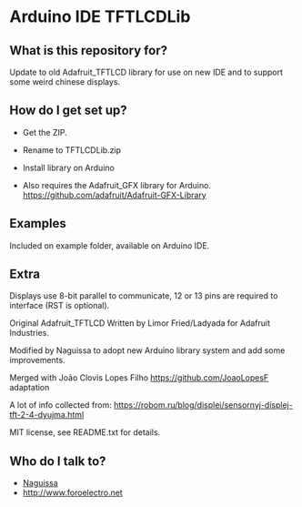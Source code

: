 # Arduino IDE TFTLCDLib #

## What is this repository for? ##

Update to old Adafruit_TFTLCD library for use on new IDE and to support some weird chinese displays.



## How do I get set up? ##

 * Get the ZIP.
 * Rename to TFTLCDLib.zip
 * Install library on Arduino

 * Also requires the Adafruit_GFX library for Arduino. https://github.com/adafruit/Adafruit-GFX-Library


## Examples ##

Included on example folder, available on Arduino IDE.


## Extra ##

Displays use 8-bit parallel to communicate, 12 or 13 pins are required to interface (RST is optional).


Original Adafruit_TFTLCD Written by Limor Fried/Ladyada for Adafruit Industries.

Modified by Naguissa to adopt new Arduino library system and add some improvements.

Merged with João Clovis Lopes Filho  <https://github.com/JoaoLopesF> adaptation

A lot of info collected from: https://robom.ru/blog/displei/sensornyj-displej-tft-2-4-dyujma.html

MIT license, see README.txt for details.



## Who do I talk to? ##

 * [Naguissa](https://github.com/Naguissa)
 * http://www.foroelectro.net
